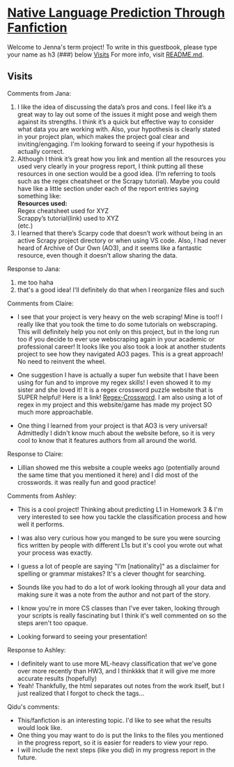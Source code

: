 # [Native Language Prediction Through Fanfiction](https://github.com/Data-Science-for-Linguists-2025/Native-Language-Prediction-Through-Fanfiction)

Welcome to Jenna's term project! To write in this guestbook, please type your name as h3 (###) below [Visits](#Visits)
For more info, visit [README.md](https://github.com/Data-Science-for-Linguists-2025/Native-Language-Prediction-Through-Fanfiction/blob/main/README.md).

## Visits
Comments from Jana:
1. I like the idea of discussing the data’s pros and cons. I feel like it’s a great way to lay out some of the issues it might pose and weigh them against its strengths. I think it’s a quick but effective way to consider what data you are working with. Also, your hypothesis is clearly stated in your project plan, which makes the project goal clear and inviting/engaging. I'm looking forward to seeing if your hypothesis is actually correct. 
2. Although I think it’s great how you link and mention all the resources you used very clearly in your progress report, I think putting all these resources in one section would be a good idea. (I’m referring to tools such as the regex cheatsheet or the Scrapy tutorial). Maybe you could have like a little section under each of the report entries saying something like:\
**Resources used:**\
Regex cheatsheet used for XYZ\
Scrappy’s tutorial(link) used to XYZ\
(etc.)
3. I learned that there’s Scarpy code that doesn’t work without being in an active Scrapy project directory or when using VS code. Also, I had never heard of Archive of Our Own (AO3), and it seems like a fantastic resource, even though it doesn’t allow sharing the data.  

Response to Jana:
1. me too haha
2. that's a good idea! I'll definitely do that when I reorganize files and such

Comments from Claire:

- I see that your project is very heavy on the web scraping! Mine is too!! I really like that you took the time to do some tutorials on webscraping. This will definitely help you not only on this project, but in the long run too if you decide to ever use webscraping again in your academic or professional career! It looks like you also took a look at another students project to see how they navigated AO3 pages. This is a great approach! No need to reinvent the wheel.

- One suggestion I have is actually a super fun website that I have been using for fun and to improve my regex skills! I even showed it to my sister and she loved it! It is a regex crossword puzzle website that is SUPER helpful! Here is a link! [Regex-Crossword](https://regexcrossword.com). I am also using a lot of regex in my project and this website/game has made my project SO much more approachable.

- One thing I learned from your project is that AO3 is very universal! Admittedly I didn't know much about the website before, so it is very cool to know that it features authors from all around the world.

Response to Claire:
- Lillian showed me this website a couple weeks ago (potentially around the same time that you mentioned it here) and I did most of the crosswords. it was really fun and good practice!


Comments from Ashley:
- This is a cool project! Thinking about predicting L1 in Homework 3 & I'm very interested to see how you tackle the classification process and how well it performs.

- I was also very curious how you manged to be sure you were sourcing fics written by people with different L1s but it's cool you wrote out what your process was exactly. 
- I guess a lot of people are saying "I'm [nationality]" as a disclaimer for spelling or grammar mistakes? It's a clever thought for searching.
- Sounds like you had to do a lot of work looking through all your data and making sure it was a note from the author and not part of the story. 

- I know you're in more CS classes than I've ever taken, looking through your scripts is really fascinating but I think it's well commented on so the steps aren't too opaque. 
- Looking forward to seeing your presentation!

Response to Ashley:
- I definitely want to use more ML-heavy classification that we've gone over more recently than HW3, and I thinkkkk that it will give me more accurate results (hopefully)
- Yeah! Thankfully, the html separates out notes from the work itself, but I just realized that I forgot to check the tags...

Qidu's comments:
- This/fanfiction is an interesting topic. I'd like to see what the results would look like. 
- One thing you may want to do is put the links to the files you mentioned in the progress report, so it is easier for readers to view your repo. 
- I will include the next steps (like you did) in my progress report in the future. 